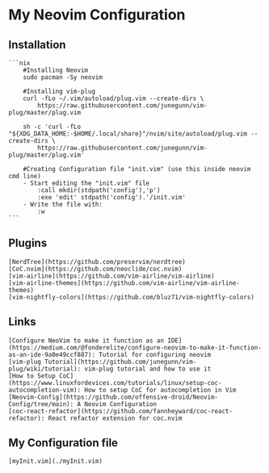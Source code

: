 # My Neovim Configuration 

## Installation

    ```nix
        #Installing Neovim 
        sudo pacman -Sy neovim 

        #Installing vim-plug
        curl -fLo ~/.vim/autoload/plug.vim --create-dirs \
            https://raw.githubusercontent.com/junegunn/vim-plug/master/plug.vim

        sh -c 'curl -fLo "${XDG_DATA_HOME:-$HOME/.local/share}"/nvim/site/autoload/plug.vim --create-dirs \
            https://raw.githubusercontent.com/junegunn/vim-plug/master/plug.vim'

        #Creating Configuration file "init.vim" (use this inside neovim cmd line)
        - Start editing the "init.vim" file
            :call mkdir(stdpath('config'),'p')
            :exe 'edit' stdpath('config').'/init.vim'
        - Write the file with:
            :w
    ```
## Plugins 
    [NerdTree](https://github.com/preservim/nerdtree)
    [CoC.nvim](https://github.com/neoclide/coc.nvim)
    [vim-airline](https://github.com/vim-airline/vim-airline)
    [vim-airline-themes](https://github.com/vim-airline/vim-airline-themes)
    [vim-nightfly-colors](https://github.com/bluz71/vim-nightfly-colors)

## Links
    [Configure NeoVim to make it function as an IDE](https://medium.com/@fonderelite/configure-neovim-to-make-it-function-as-an-ide-9a0e49ccf887): Tutorial for configuring neovim
    [vim-plug Tutorial](https://github.com/junegunn/vim-plug/wiki/tutorial): vim-plug tutorial and how to use it
    [How to Setup CoC](https://www.linuxfordevices.com/tutorials/linux/setup-coc-autocompletion-vim): How to setup CoC for autocompletion in Vim
    [Neovim-Config](https://github.com/offensive-droid/Neovim-Config/tree/main): A Neovim Configuration
    [coc-react-refactor](https://github.com/fannheyward/coc-react-refactor): React refactor extension for coc.nvim

## My Configuration file
    [myInit.vim](./myInit.vim)
